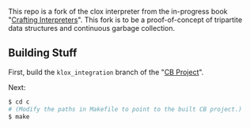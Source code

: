 This repo is a fork of the clox interpreter from the in-progress book
"[Crafting Interpreters][]".  This fork is to be a proof-of-concept of
tripartite data structures and continuous garbage collection.

[crafting interpreters]: http://craftinginterpreters.com

## Building Stuff
First, build the `klox_integration` branch of the "[CB Project][]".

[CB Project]: https://github.com/dkopko/cb

Next:

```sh
$ cd c
# (Modify the paths in Makefile to point to the built CB project.)
$ make
```
